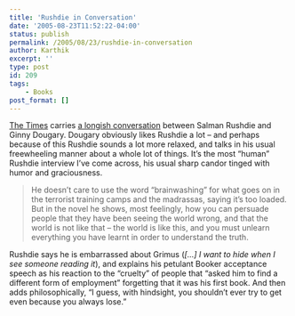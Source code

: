 ```yaml
---
title: 'Rushdie in Conversation'
date: '2005-08-23T11:52:22-04:00'
status: publish
permalink: /2005/08/23/rushdie-in-conversation
author: Karthik
excerpt: ''
type: post
id: 209
tags:
    - Books
post_format: []
---
```

[The Times](http://www.timesonline.co.uk/) carries [a longish conversation](http://www.timesonline.co.uk/article/0,,923-1740904,00.html) between Salman Rushdie and Ginny Dougary. Dougary obviously likes Rushdie a lot – and perhaps because of this Rushdie sounds a lot more relaxed, and talks in his usual freewheeling manner about a whole lot of things. It’s the most “human” Rushdie interview I’ve come across, his usual sharp candor tinged with humor and graciousness.

> He doesn’t care to use the word “brainwashing” for what goes on in the terrorist training camps and the madrassas, saying it’s too loaded. But in the novel he shows, most feelingly, how you can persuade people that they have been seeing the world wrong, and that the world is not like that – the world is like this, and you must unlearn everything you have learnt in order to understand the truth.

Rushdie says he is embarrassed about Grimus (*\[…\] I want to hide when I see someone reading it*), and explains his petulant Booker acceptance speech as his reaction to the “cruelty” of people that “asked him to find a different form of employment” forgetting that it was his first book. And then adds philosophically, “I guess, with hindsight, you shouldn’t ever try to get even because you always lose.”